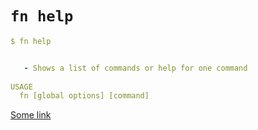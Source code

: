 # `fn help`

```yaml
$ fn help


   - Shows a list of commands or help for one command
    
USAGE
  fn [global options] [command] 
```

[Some link](#)

